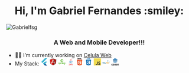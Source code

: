 <h1 align="center">Hi, I'm Gabriel Fernandes :smiley: </h1>
<p align="left"> <img src="https://komarev.com/ghpvc/?username=Gabrielfsg" alt="Gabrielfsg" /> </p>
<h3 align="center">A Web and Mobile Developer!!!</h3>


- 👨‍💻 I’m currently working on [Celula Web](https://celulaweb.com.br/)
- My Stack:
<span><img src="https://raw.githubusercontent.com/devicons/devicon/master/icons/flutter/flutter-original.svg" alt="flutter" width="20" height="20"/></span>
<span><img src="https://github.com/devicons/devicon/blob/master/icons/angularjs/angularjs-original.svg" width="20" height="20"/></span>
<span><img src="https://raw.githubusercontent.com/devicons/devicon/master/icons/spring/spring-original-wordmark.svg" alt="spring" width="20" height="20"/></span>
<span><img src="https://raw.githubusercontent.com/devicons/devicon/master/icons/java/java-original-wordmark.svg" alt="java" width="20" height="20"/></span>
<span><img src="https://raw.githubusercontent.com/devicons/devicon/master/icons/html5/html5-original-wordmark.svg" alt="html5"  width="20" height="20"/></span>
<span><img src="https://raw.githubusercontent.com/devicons/devicon/master/icons/css3/css3-plain-wordmark.svg" alt="css3"  width="20" height="20"/></span>
<span><img src="https://raw.githubusercontent.com/devicons/devicon/master/icons/javascript/javascript-original.svg" alt="javascript" width="20" height="20"/></span>
<span><img src="https://raw.githubusercontent.com/devicons/devicon/master/icons/mysql/mysql-original-wordmark.svg" alt="msql" width="20" height="20"/></span>
<span><img src="https://github.com/devicons/devicon/blob/master/icons/godot/godot-original-wordmark.svg" width="20" height="20"/></span>
